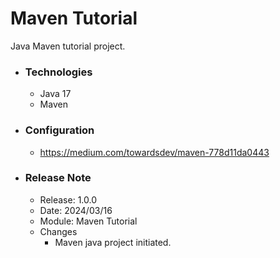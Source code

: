 # Maven Tutorial
Java Maven tutorial project.

* ### Technologies
  * Java 17
  * Maven

* ### Configuration
  * https://medium.com/towardsdev/maven-778d11da0443

* ### Release Note

    * Release: 1.0.0
    * Date: 2024/03/16
    * Module: Maven Tutorial
    * Changes
        * Maven java project initiated.
